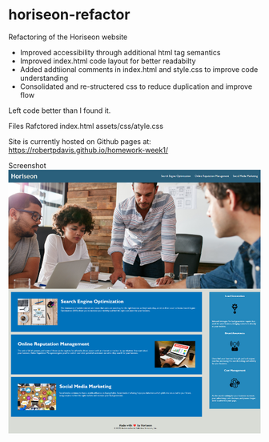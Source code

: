 # horiseon-refactor
Refactoring of the Horiseon website

* Improved accessibility through additional html tag semantics
* Improved index.html code layout for better readabilty
* Added addtiional comments in index.html and style.css to improve code understanding
* Consolidated and re-structered css to reduce duplication and improve flow

Left code better than I found it.

Files Rafctored
index.html
assets/css/atyle.css
  
Site is currently hosted on Github pages at: https://robertpdavis.github.io/homework-week1/ 

Screenshot
![Webpage screenshot](https://github.com/robertpdavis/homework-week1/blob/main/screenshot.png "Screenshot of webpage")
